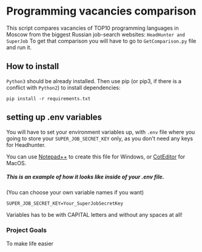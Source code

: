# Programming vacancies comparison  

This script compares vacancies of TOP10 programming languages in Moscow from the biggest Russian
job-search websites: `HeadHunter and SuperJob`
To get that comparison you will have to go to `GetComparison.py` file and run it.   

## How to install
`Python3` should be already installed. Then use pip (or pip3, if there is a conflict with `Python2`) to install dependencies:   

```
pip install -r requirements.txt
```  
## setting up .env variables   
  You will  have to set your environment variables up, with `.env` file where you going to store
  your `SUPER_JOB_SECRET_KEY` only, as you don't need any keys for Headhunter. 
  

  You can use [Notepad++](https://notepad-plus-plus.org/downloads/) to create this file for Windows,
or [CotEditor](https://coteditor.com/) for MacOS.
  
##### This is an example of how it looks like inside of your .env file. 
(You can choose your own variable names if you want)  
```
SUPER_JOB_SECRET_KEY=Your_SuperJobSecretKey
```

Variables has to be with CAPITAL letters and without any spaces at all!  

### Project Goals  
To make life easier
